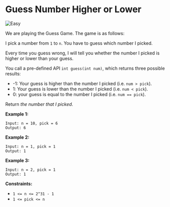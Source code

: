 # Guess Number Higher or Lower

![Easy](https://img.shields.io/badge/Difficulty-Easy-green)

We are playing the Guess Game. The game is as follows:

I pick a number from `1` to `n`. You have to guess which number I picked.

Every time you guess wrong, I will tell you whether the number I picked is higher or lower than your guess.

You call a pre-defined API `int guess(int num)`, which returns three possible results:

- -1: Your guess is higher than the number I picked (i.e. `num > pick`).
- 1: Your guess is lower than the number I picked (i.e. `num < pick`).
- 0: your guess is equal to the number I picked (i.e. `num == pick`).

Return *the number that I picked*.

 

**Example 1:**
```
Input: n = 10, pick = 6
Output: 6
```

**Example 2:**
```
Input: n = 1, pick = 1
Output: 1
```

**Example 3:**
```
Input: n = 2, pick = 1
Output: 1
```

 

**Constraints:**

- `1 <= n <= 2^31 - 1`
- `1 <= pick <= n`